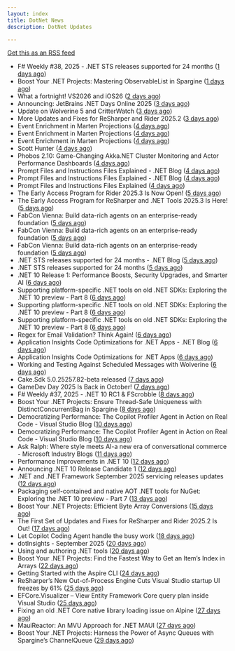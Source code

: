 ```yaml
---
layout: index
title: DotNet News
description: DotNet Updates

---
```


[Get this as an RSS feed](/dotnet.rss)

<!-- news_marker starts -->
- F# Weekly #38, 2025 - .NET STS releases supported for 24 months ([1 days ago](https://dotnetkicks.com/r/730440?url=https://sergeytihon.com/2025/09/21/f-weekly-38-2025-net-sts-releases-supported-for-24-months/))
- Boost Your .NET Projects: Mastering ObservableList in Spargine ([1 days ago](https://dotnettips.wordpress.com/2025/09/21/boost-your-net-projects-mastering-observablelist-in-spargine/))
- What a fortnight! VS2026 and iOS26 ([2 days ago](https://dotnetkicks.com/r/730393?url=https://jesseliberty.com/2025/09/19/what-a-fortnight-vs2026-and-ios26/))
- Announcing: JetBrains .NET Days Online 2025 ([3 days ago](https://blog.jetbrains.com/dotnet/2025/09/18/announcing-jetbrains-net-days-online-2025/))
- Update on Wolverine 5 and CritterWatch ([3 days ago](https://dotnetkicks.com/r/730317?url=https://jeremydmiller.com/2025/09/18/update-on-wolverine-5-and-critterwatch/))
- More Updates and Fixes for ReSharper and Rider 2025.2 ([3 days ago](https://blog.jetbrains.com/dotnet/2025/09/18/resharper-rider-2025-2-2/))
- Event Enrichment in Marten Projections ([4 days ago](https://dotnetkicks.com/r/730234?url=https://jeremydmiller.com/2025/09/17/event-enrichment-in-marten-projections/))
- Event Enrichment in Marten Projections ([4 days ago](https://dotnetkicks.com/r/730215?url=https://jeremydmiller.com/2025/09/17/event-enrichment-in-marten-projections/))
- Event Enrichment in Marten Projections ([4 days ago](https://dotnetkicks.com/r/730204?url=https://jeremydmiller.com/2025/09/17/event-enrichment-in-marten-projections/))
- Scott Hunter ([4 days ago](https://dotnetkicks.com/r/730190?url=https://jesseliberty.com/2025/09/17/scott-hunter/))
- Phobos 2.10: Game-Changing Akka.NET Cluster Monitoring and Actor Performance Dashboards ([4 days ago](https://dotnetkicks.com/r/730173?url=https://petabridge.com/blog/phobos-2.10-akka-cluster-monitoring-dashboards/))
- Prompt Files and Instructions Files Explained - .NET Blog ([4 days ago](https://dotnetkicks.com/r/730155?url=https://devblogs.microsoft.com/dotnet/prompt-files-and-instructions-files-explained/))
- Prompt Files and Instructions Files Explained - .NET Blog ([4 days ago](https://dotnetkicks.com/r/730152?url=https://devblogs.microsoft.com/dotnet/prompt-files-and-instructions-files-explained/))
- Prompt Files and Instructions Files Explained ([4 days ago](https://devblogs.microsoft.com/dotnet/prompt-files-and-instructions-files-explained/))
- The Early Access Program for Rider 2025.3 Is Now Open! ([5 days ago](https://blog.jetbrains.com/dotnet/2025/09/17/the-early-access-program-for-rider-2025-3/))
- The Early Access Program for ReSharper and .NET Tools 2025.3 Is Here! ([5 days ago](https://blog.jetbrains.com/dotnet/2025/09/17/the-early-access-program-for-resharper-and-net-tools-2025-3/))
- FabCon Vienna: Build data-rich agents on an enterprise-ready foundation ([5 days ago](https://dotnetkicks.com/r/730007?url=https://www.microsoft.com/en-us/microsoft-fabric/blog/2025/09/16/fabcon-vienna-build-data-rich-agents-on-an-enterprise-ready-foundation))
- FabCon Vienna: Build data-rich agents on an enterprise-ready foundation ([5 days ago](https://dotnetkicks.com/r/730005?url=https://www.microsoft.com/en-us/microsoft-fabric/blog/2025/09/16/fabcon-vienna-build-data-rich-agents-on-an-enterprise-ready-foundation))
- FabCon Vienna: Build data-rich agents on an enterprise-ready foundation ([5 days ago](https://dotnetkicks.com/r/729995?url=https://www.microsoft.com/en-us/microsoft-fabric/blog/2025/09/16/fabcon-vienna-build-data-rich-agents-on-an-enterprise-ready-foundation))
- .NET STS releases supported for 24 months - .NET Blog ([5 days ago](https://dotnetkicks.com/r/729969?url=https://devblogs.microsoft.com/dotnet/dotnet-sts-releases-supported-for-24-months/))
- .NET STS releases supported for 24 months ([5 days ago](https://devblogs.microsoft.com/dotnet/dotnet-sts-releases-supported-for-24-months/))
- .NET 10 Release 1: Performance Boosts, Security Upgrades, and Smarter AI ([6 days ago](https://dotnetkicks.com/r/729874?url=https://www.gapvelocity.ai/blog/dotnet-10-release-1?utm_source=DNK-729874&utm_medium=DNK-729874&utm_content=DNK-729874&utm_campaign=DNK-729874))
- Supporting platform-specific .NET tools on old .NET SDKs: Exploring the .NET 10 preview - Part 8 ([6 days ago](https://dotnetkicks.com/r/729922?url=https://andrewlock.net/exploring-dotnet-10-preview-features-8-supporting-platform-specific-dotnet-tools-on-old-sdks/))
- Supporting platform-specific .NET tools on old .NET SDKs: Exploring the .NET 10 preview - Part 8 ([6 days ago](https://dotnetkicks.com/r/729909?url=https://andrewlock.net/exploring-dotnet-10-preview-features-8-supporting-platform-specific-dotnet-tools-on-old-sdks/))
- Supporting platform-specific .NET tools on old .NET SDKs: Exploring the .NET 10 preview - Part 8 ([6 days ago](https://andrewlock.net/exploring-dotnet-10-preview-features-8-supporting-platform-specific-dotnet-tools-on-old-sdks/))
- Regex for Email Validation? Think Again! ([6 days ago](https://dotnetkicks.com/r/729873?url=https://codeopinion.com/regex-for-email-validation-think-again/))
- Application Insights Code Optimizations for .NET Apps - .NET Blog ([6 days ago](https://dotnetkicks.com/r/729860?url=https://devblogs.microsoft.com/dotnet/application-insights-code-optimizations/))
- Application Insights Code Optimizations for .NET Apps ([6 days ago](https://devblogs.microsoft.com/dotnet/application-insights-code-optimizations/))
- Working and Testing Against Scheduled Messages with Wolverine ([6 days ago](https://dotnetkicks.com/r/729825?url=https://jeremydmiller.com/2025/09/15/working-and-testing-against-scheduled-messages-with-wolverine/))
- Cake.Sdk 5.0.25257.82-beta released ([7 days ago](https://dotnetkicks.com/r/729742?url=https://cakebuild.net/blog/2025/09/cake-sdk-net-publish-debug))
- GameDev Day 2025 Is Back in October! ([7 days ago](https://blog.jetbrains.com/dotnet/2025/09/15/gamedev-day-2025-is-back-in-october/))
- F# Weekly #37, 2025 - .NET 10 RC1 &amp; FScrobble ([8 days ago](https://dotnetkicks.com/r/729730?url=https://sergeytihon.com/2025/09/13/f-weekly-37-2025-net-10-rc1-fscrobble/))
- Boost Your .NET Projects: Ensure Thread-Safe Uniqueness with DistinctConcurrentBag in Spargine ([8 days ago](https://dotnettips.wordpress.com/2025/09/14/boost-your-net-projects-ensure-thread-safe-uniqueness-with-distinctconcurrentbag-in-spargine/))
- Democratizing Performance: The Copilot Profiler Agent in Action on Real Code - Visual Studio Blog ([10 days ago](https://dotnetkicks.com/r/729582?url=https://devblogs.microsoft.com/visualstudio/copilot-profiler-agent-visual-studio/))
- Democratizing Performance: The Copilot Profiler Agent in Action on Real Code - Visual Studio Blog ([10 days ago](https://dotnetkicks.com/r/729572?url=https://devblogs.microsoft.com/visualstudio/copilot-profiler-agent-visual-studio/))
- Ask Ralph: Where style meets AI-a new era of conversational commerce - Microsoft Industry Blogs ([11 days ago](https://dotnetkicks.com/r/729479?url=https://www.microsoft.com/en-us/industry/blog/retail/2025/09/09/ask-ralph-where-style-meets-ai-a-new-era-of-conversational-commerce/))
- Performance Improvements in .NET 10 ([12 days ago](https://devblogs.microsoft.com/dotnet/performance-improvements-in-net-10/))
- Announcing .NET 10 Release Candidate 1 ([12 days ago](https://devblogs.microsoft.com/dotnet/dotnet-10-rc-1/))
- .NET and .NET Framework September 2025 servicing releases updates ([12 days ago](https://devblogs.microsoft.com/dotnet/dotnet-and-dotnet-framework-september-2025-servicing-updates/))
- Packaging self-contained and native AOT .NET tools for NuGet: Exploring the .NET 10 preview - Part 7 ([13 days ago](https://andrewlock.net/exploring-dotnet-10-preview-features-7-packaging-self-contained-and-native-aot-dotnet-tools-for-nuget/))
- Boost Your .NET Projects: Efficient Byte Array Conversions ([15 days ago](https://dotnettips.wordpress.com/2025/09/07/boost-your-net-projects-efficient-byte-array-conversions/))
- The First Set of Updates and Fixes for ReSharper and Rider 2025.2 Is Out! ([17 days ago](https://blog.jetbrains.com/dotnet/2025/09/04/resharper-and-rider-2025-2-1-is-out/))
- Let Copilot Coding Agent handle the busy work ([18 days ago](https://devblogs.microsoft.com/dotnet/copilot-coding-agent-dotnet/))
- dotInsights  -  September 2025 ([20 days ago](https://blog.jetbrains.com/dotnet/2025/09/02/dotinsights-september-2025/))
- Using and authoring .NET tools ([20 days ago](https://andrewlock.net/using-and-authoring-dotnet-tools/))
- Boost Your .NET Projects: Find the Fastest Way to Get an Item’s Index in Arrays ([22 days ago](https://dotnettips.wordpress.com/2025/08/31/boost-your-net-projects-find-the-fastest-way-to-get-an-items-index-in-arrays/))
- Getting Started with the Aspire CLI ([24 days ago](https://devblogs.microsoft.com/dotnet/getting-started-with-the-aspire-cli/))
- ReSharper’s New Out-of-Process Engine Cuts Visual Studio startup UI freezes by 61% ([25 days ago](https://blog.jetbrains.com/dotnet/2025/08/28/resharper-s-new-out-of-process-engine-cuts-ui-freezes-in-visual-studio-by-80/))
- EFCore.Visualizer – View Entity Framework Core query plan inside Visual Studio ([25 days ago](https://devblogs.microsoft.com/dotnet/ef-core-visualizer-view-entity-framework-core-query-plan-inside-visual-studio/))
- Fixing an old .NET Core native library loading issue on Alpine ([27 days ago](https://andrewlock.net/fixing-an-old-dotnet-core-native-library-loading-issue-on-alpine/))
- MauiReactor: An MVU Approach for .NET MAUI ([27 days ago](https://devblogs.microsoft.com/dotnet/mauireactor-mvu-for-dotnet-maui/))
- Boost Your .NET Projects: Harness the Power of Async Queues with Spargine’s ChannelQueue ([29 days ago](https://dotnettips.wordpress.com/2025/08/24/boost-your-net-projects-harness-the-power-of-async-queues-with-spargines-channelqueue/))

<!-- news_marker ends -->